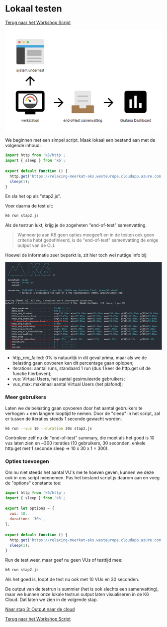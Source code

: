 # Lokaal testen

[Terug naar het Workshop Script](handson.md)

![](/images/lokaal1.png)

We beginnen met een simpel script. Maak lokaal een bestand aan met de volgende inhoud:

```javascript
import http from 'k6/http';
import { sleep } from 'k6';

export default function () {
  http.get('https://relaxing-meerkat-aks.westeurope.cloudapp.azure.com');
  sleep(1);
}
```

En sla het op als "stap2.js".

Voer daarna de test uit:

```bash
k6 run stap2.js
```

Als de testrun lukt, krijg je de zogeheten "end-of-test" samenvatting.

> Wanneer je aan K6 geen opties meegeeft en in de testen ook geen criteria hebt gedefinieerd, is de "end-of-test" samenvatting de enige output van de CLI.

Hoewel de informatie zeer beperkt is, zit hier toch wel nuttige info bij:

![](/images/local1.png)

- http_req_failed: 0% is natuurlijk in dit geval prima, maar als we de belasting gaan opvoeren kan dit percentage gaan oplopen;
- iterations: aantal runs, standaard 1 run (dus 1 keer de http.get uit de functie hierboven);
- vus: Virtual Users, het aantal gesimuleerde gebruikers;
- vus_max: maximaal aantal Virtual Users (het plafond);

### Meer gebruikers

Laten we de belasting gaan opvoeren door het aantal gebruikers te verhogen + een langere looptijd te nemen. Door de "sleep" in het script, zal er tussen de iteraties steeds 1 seconde gewacht worden.

```bash
k6 run --vus 10 --duration 30s stap2.js
```

Controleer zelf nu de "end-of-test" summary, die moet als het goed is 10 vus laten zien en ~300 iteraties (10 gebruikers, 30 seconden, enkele http.get met 1 seconde sleep => 10 x 30 x 1 = 300).

### Opties toevoegen

Om nu niet steeds het aantal VU's me te hoeven geven, kunnen we deze ook in ons script meenemen. Pas het bestand script.js daarom aan en voeg de "options" constante toe:

```javascript
import http from 'k6/http';
import { sleep } from 'k6';

export let options = {
  vus: 10,
  duration: '30s',
};

export default function () {
  http.get('https://relaxing-meerkat-aks.westeurope.cloudapp.azure.com');
  sleep(1);
}
```

Run de test weer, maar geef nu geen VUs of testtijd mee:

```bash
k6 run stap2.js
```

Als het goed is, loopt de test nu ook met 10 VUs en 30 seconden. 

De output van de testrun is summier (het is ook slechts een samenvatting), maar we kunnen onze lokale testrun output laten visualiseren in de K6 Cloud. Dat laten we zien in de volgende stap.

[Naar stap 3: Output naar de cloud](3-output.md)

[Terug naar het Workshop Script](handson.md)
